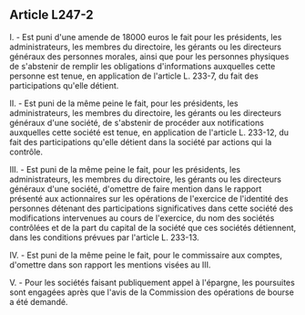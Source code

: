 Article L247-2
----
I. - Est puni d'une amende de 18000 euros le fait pour les présidents, les
administrateurs, les membres du directoire, les gérants ou les directeurs
généraux des personnes morales, ainsi que pour les personnes physiques de
s'abstenir de remplir les obligations d'informations auxquelles cette personne
est tenue, en application de l'article L. 233-7, du fait des participations
qu'elle détient.

II. - Est puni de la même peine le fait, pour les présidents, les
administrateurs, les membres du directoire, les gérants ou les directeurs
généraux d'une société, de s'abstenir de procéder aux notifications auxquelles
cette société est tenue, en application de l'article L. 233-12, du fait des
participations qu'elle détient dans la société par actions qui la contrôle.

III. - Est puni de la même peine le fait, pour les présidents, les
administrateurs, les membres du directoire, les gérants ou les directeurs
généraux d'une société, d'omettre de faire mention dans le rapport présenté aux
actionnaires sur les opérations de l'exercice de l'identité des personnes
détenant des participations significatives dans cette société des modifications
intervenues au cours de l'exercice, du nom des sociétés contrôlées et de la part
du capital de la société que ces sociétés détiennent, dans les conditions
prévues par l'article L. 233-13.

IV. - Est puni de la même peine le fait, pour le commissaire aux comptes,
d'omettre dans son rapport les mentions visées au III.

V. - Pour les sociétés faisant publiquement appel à l'épargne, les poursuites
sont engagées après que l'avis de la Commission des opérations de bourse a été
demandé.
